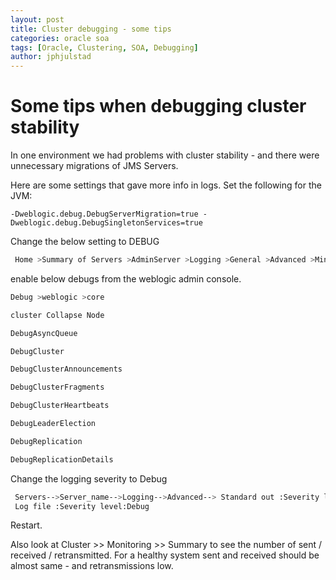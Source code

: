 ```yaml
---
layout: post
title: Cluster debugging - some tips
categories: oracle soa
tags: [Oracle, Clustering, SOA, Debugging]
author: jphjulstad
---
```


# Some tips when debugging cluster stability
In one environment we had problems with cluster stability - and there were unnecessary migrations of JMS Servers.

Here are some settings that gave more info in logs. Set the following for the JVM:

```
-Dweblogic.debug.DebugServerMigration=true -Dweblogic.debug.DebugSingletonServices=true 
```
 
Change the below setting to DEBUG 

```bash
 Home >Summary of Servers >AdminServer >Logging >General >Advanced >Minimum severity to log: 
```

 enable below debugs from the weblogic admin console. 

 ```bash
 Debug >weblogic >core 
 
 cluster Collapse Node 
 
 DebugAsyncQueue 
 
 DebugCluster 
 
 DebugClusterAnnouncements 
 
 DebugClusterFragments 
 
 DebugClusterHeartbeats 
 
 DebugLeaderElection 
 
 DebugReplication 
 
 DebugReplicationDetails 
```

 Change the logging severity to Debug 
 
```bash
 Servers-->Server_name-->Logging-->Advanced--> Standard out :Severity level:Debug 
 Log file :Severity level:Debug 
```

Restart.

Also look at Cluster >> Monitoring >> Summary to see the number of sent / received / retransmitted. For a healthy system sent and received should be almost same - and retransmissions low.